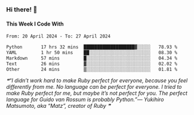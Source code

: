 ### Hi there! 👋

#### This Week I Code With
<!--START_SECTION:waka-->

```txt
From: 20 April 2024 - To: 27 April 2024

Python       17 hrs 32 mins  ███████████████████▓░░░░░   78.93 %
YAML         1 hr 50 mins    ██░░░░░░░░░░░░░░░░░░░░░░░   08.30 %
Markdown     57 mins         █░░░░░░░░░░░░░░░░░░░░░░░░   04.34 %
Text         26 mins         ▓░░░░░░░░░░░░░░░░░░░░░░░░   02.02 %
Other        24 mins         ▒░░░░░░░░░░░░░░░░░░░░░░░░   01.81 %
```

<!--END_SECTION:waka-->

<!--STARTS_HERE_QUOTE_README-->
<i>❝“I didn’t work hard to make Ruby perfect for everyone, because you feel differently from me.  No language can be perfect for everyone.  I tried to make Ruby perfect for me, but maybe it’s not perfect for you.  The perfect language for Guido van Rossum is probably Python.”— Yukihiro Matsumoto, aka “Matz”, creator of Ruby   ❞</i>
<!--ENDS_HERE_QUOTE_README-->
